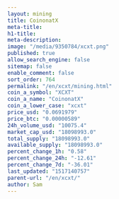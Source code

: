 ```yaml
---
layout: mining
title: CoinonatX
meta-title: 
h1-title: 
meta-description: 
image: "/media/9350784/xcxt.png"
published: true
allow_search_engine: false
sitemap: false
enable_comment: false
sort_order: 764
permalink: "/en/xcxt/mining.html"
coin_a_symbol: "XCXT"
coin_a_name: "CoinonatX"
coin_a_lower_case: "xcxt"
price_usd: "0.0691979"
price_btc: "0.00000589"
24h_volume_usd: "10075.4"
market_cap_usd: "18098993.0"
total_supply: "18098993.0"
available_supply: "18098993.0"
percent_change_1h: "0.58"
percent_change_24h: "-12.61"
percent_change_7d: "-36.01"
last_updated: "1517140757"
parent-url: "/en/xcxt/"
author: Sam
---
```


